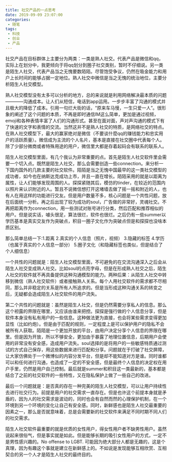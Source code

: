 ```yaml
---
title: 社交产品的一点思考
date: 2019-09-09 23:07:00
categories:
 - 随笔
tags:
 - 科技
 - 创业
 - 产品
---
```



社交产品在目标群体上主要分为两类：一类是熟人社交。代表产品是微信和qq，实际上在划分中，我更倾向于将qq划分到圈子社交类别，暂时不仔细说。另一类是陌生人社交，代表产品当之无愧要数陌陌。尽管饱受争议，仍然在吸金能力和用户上长时间的能够占据一定地位。熟人社交中微信是当之无愧的统治地位，主要分析陌生人社交模型。

<!-- more -->

熟人社交模型没有太多可以分析的地方，总的来说就是利用网络解决最本质的问题————沟通成本。让人们从短信，电话到app运用。一步步丰富了沟通的模式并且极大的降低了成本。引用一句烂大街的话，“原来车马慢，一生只爱一人”。很形象的阐述了这个问题的本质，不再是即时通信IM这么简单，更加是通过视频，emoji和各种表情丰富了人们的沟通形式。甚至在面对面，声对声沟通的模式下有了快速的文字和表情的交流。当然这并不是熟人社交的特质，是网络社交的特点。在熟人社交模型下，最大的赢家绝对是微信（不要谈什麼qq的赚钱能力和忠实用户的活跃质量）。微信成为主流的个人名片，基本是直接在社交圈中代表每个人。除了少部分微商或者特殊用途的用户，微信里大都是存着起码会有联系的联系人。

陌生人社交模型里面，有几个我认为非常重要的点。首先是陌生人社交软件里会需要一个切入点。既然是陌生人社交，那么会需要创造一些connection。来分析一下国内国外的几款主要的社交软件。陌陌是当之无愧中国最早的这一类社交模型的成功者，如今也在纳斯达克成功上市，并且一直在增长。陌陌采用的就是以距离为属性，让人们能够发现周围的人。探探紧随其后，模仿的tinder，在较近的范围内以照片来认识附近的人。暂且不说微信想打开这堵墙去做了摇一摇和附近的人，也有人在用这样的功能进行交友。但是用户数量不多，核心问题是一个共性问题，放在后面统一分析。再之后出现了较为成功的soul，广告做的非常好，灵魂社交。不再把距离作为connection，用一些测试对账号进行分类，然后匹配和推荐相似的用户。但是说实话，噱头很足，算法很烂，软件也很烂。之后仍有一些summer以学历基本是真实交友作为突破点，积目一圈子文化作为突破点但是和探探也没啥本质区别。

那么简单总结一下:1.距离 2.真实的个人信息（照片，视频） 3.隐藏的标签 4.学历（也属于真实的个人信息一部分） 5.圈子文化（和隐藏标签也类似，但是结合了个人细信息）

一个共性的问题就是：陌生人社交模型里面，不可避免的在交流沟通深入之后会从陌生人社交变成熟人社交。比如soul的点亮字母，但是在形成熟人社交之后，陌生人社交的软件就不再具备提供这种沟通模型的能力。两种后果：从陌生人社交中转移到微信（熟人社交软件）或者接触熟人关系。每个人用社交软件的需求都不尽相同，那么并非稳定的关系是所有人所追求的。但是当形成这种沟通关系的转变之后，无疑都会造成陌生人社交软件的用户流失。

第二个共性的问题就是：虽然是陌生人社交，但是仍然需要分享私人的信息。那么这个袒露的界限在哪里，又应该由谁来把控。探探是强行做的个人信息分享，但是软件本身没有私有用户的一些信息。这种做法更为直接，也会将某些需求变得更加显性（比如约炮）。但是由于匹配的规则，一定程度上是可以保护用户的隐私不会被所有人获取。陌陌是一个更加开放的平台，由用户决定分享个人信息的界限在哪里。但是因为开放，所以不够安全，更加由于暴露了地理位置信息，后期用户会使用的非常没有安全感，造成用户流失。soul选择的是将用户的一些敏感特质通过测试的方式自己保存，用这些数据来进行匹配和分享。问题就在于打破了社交屏障，让大家仿佛处于一个微博似的内容分发平台，但是却不能知道对方是谁。同时谁都可以和任何进行沟通，也造成了一定的不安全感，但是最终个人信息的决定权在用户手里，仍然是用户自己控制。最后就是summer和积目这一类最新的，基本都是结合了之前的社交软件的一些特性，又在隐私保护上做了一些自己的改进。

最后一个问题就是：是否真的存在一种完美的陌生人社交模型，可以让用户持续性去进行社交行为。前提是用户的社交需求一直存在。但是也许这个前提本身就是矛盾的，因为人的社交需求是波动的，同时也会有自然而然的心理保护机制，在一个环境到另一个环境的变化让自己有安全感。同时，新鲜感也是陌生人社交最重要的因素之一，那么是否就意味着，总是会需要新的社交软件来满足不同时期不同人们的社交需求。

陌生人社交软件最重要的就是优质的女性用户，得女性用户者不缺男性用户。虽然说起来很俗气，但是事实就是如此。但是能够长期的吸引女性用户的方式，一定不是男性感兴趣的。No offense to LGBT. 可能因为绝大部分人都是无趣的，这是个真理，因为有趣这个事就是建立在新鲜感上的。不如说是发现能够互相欣赏、互相契合的另一个人才是陌生人社交的最终目的。